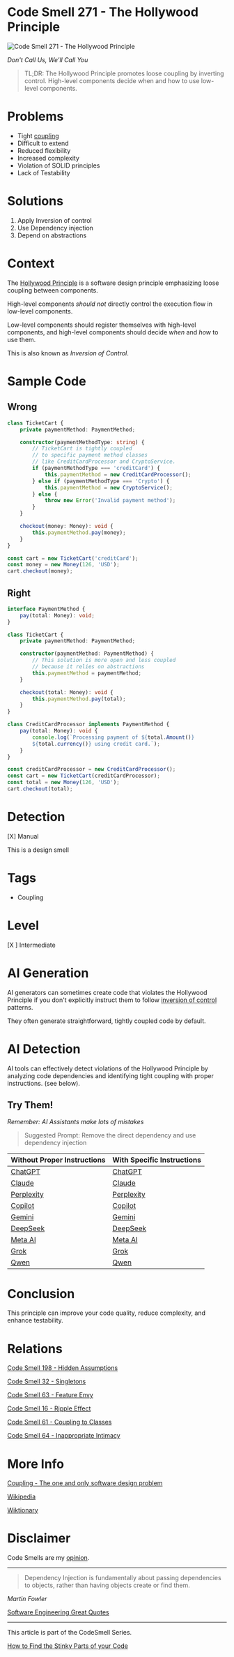 # Code Smell 271 - The Hollywood Principle

![Code Smell 271 - The Hollywood Principle](Code%20Smell%20271%20-%20The%20Hollywood%20Principle.jpg)

*Don't Call Us, We'll Call You*

> TL;DR: The Hollywood Principle promotes loose coupling by inverting control. High-level components decide when and how to use low-level components.

# Problems

- Tight [coupling](https://github.com/mcsee/Software-Design-Articles/tree/main/Articles/Theory/Coupling%20-%20The%20one%20and%20only%20software%20design%20problem/readme.md)
- Difficult to extend
- Reduced flexibility
- Increased complexity
- Violation of SOLID principles
- Lack of Testability

# Solutions

1. Apply Inversion of control
2. Use Dependency injection
3. Depend on abstractions

# Context

The [Hollywood Principle](https://en.wiktionary.org/wiki/Hollywood_principle) is a software design principle emphasizing loose coupling between components. 

High-level components *should not* directly control the execution flow in low-level components. 

Low-level components should register themselves with high-level components, and high-level components should decide *when* and *how* to use them.

This is also known as *Inversion of Control*.

# Sample Code

## Wrong

<!-- [Gist Url](https://gist.github.com/mcsee/d925b228b08c4772a5ac7aac291221af) -->

```typescript
class TicketCart {
    private paymentMethod: PaymentMethod;

    constructor(paymentMethodType: string) {
        // TicketCart is tightly coupled
        // to specific payment method classes 
        // like CreditCardProcessor and CryptoService.  
        if (paymentMethodType === 'creditCard') {
            this.paymentMethod = new CreditCardProcessor();
        } else if (paymentMethodType === 'Crypto') {
            this.paymentMethod = new CryptoService();
        } else {
            throw new Error('Invalid payment method');
        }
    }

    checkout(money: Money): void {
        this.paymentMethod.pay(money);
    }
}

const cart = new TicketCart('creditCard');
const money = new Money(126, 'USD');
cart.checkout(money);
```

## Right

<!-- [Gist Url](https://gist.github.com/mcsee/8b20655d72060014443b93b8a4578ca8) -->

```typescript
interface PaymentMethod {
    pay(total: Money): void;
}

class TicketCart {
    private paymentMethod: PaymentMethod;

    constructor(paymentMethod: PaymentMethod) {
        // This solution is more open and less coupled
        // because it relies on abstractions
        this.paymentMethod = paymentMethod;
    }

    checkout(total: Money): void {
        this.paymentMethod.pay(total);
    }
}

class CreditCardProcessor implements PaymentMethod {
    pay(total: Money): void {
        console.log(`Processing payment of ${total.Amount()} 
        ${total.currency()} using credit card.`);
    }
}

const creditCardProcessor = new CreditCardProcessor();
const cart = new TicketCart(creditCardProcessor);
const total = new Money(126, 'USD');
cart.checkout(total);
```

# Detection

[X] Manual

This is a design smell
 
# Tags

- Coupling

# Level

[X ] Intermediate

# AI Generation

AI generators can sometimes create code that violates the Hollywood Principle if you don't explicitly instruct them to follow [inversion of control](https://en.wikipedia.org/wiki/Inversion_of_control) patterns. 

They often generate straightforward, tightly coupled code by default.

# AI Detection

AI tools can effectively detect violations of the Hollywood Principle by analyzing code dependencies and identifying tight coupling with proper instructions. (see below).

## Try Them!

*Remember: AI Assistants make lots of mistakes*

> Suggested Prompt: Remove the direct dependency and use dependency injection

| Without Proper Instructions    | With Specific Instructions |
| -------- | ------- |
| [ChatGPT](https://chat.openai.com/?q=Correct+and+explain+this+code%3A+%60%60%60typescript%0D%0Aclass+TicketCart+%7B%0D%0A++++private+paymentMethod%3A+PaymentMethod%3B%0D%0A%0D%0A++++constructor%28paymentMethodType%3A+string%29+%7B%0D%0A++++++++%2F%2F+TicketCart+is+tightly+coupled%0D%0A++++++++%2F%2F+to+specific+payment+method+classes+%0D%0A++++++++%2F%2F+like+CreditCardProcessor+and+CryptoService.++%0D%0A++++++++if+%28paymentMethodType+%3D%3D%3D+%27creditCard%27%29+%7B%0D%0A++++++++++++this.paymentMethod+%3D+new+CreditCardProcessor%28%29%3B%0D%0A++++++++%7D+else+if+%28paymentMethodType+%3D%3D%3D+%27Crypto%27%29+%7B%0D%0A++++++++++++this.paymentMethod+%3D+new+CryptoService%28%29%3B%0D%0A++++++++%7D+else+%7B%0D%0A++++++++++++throw+new+Error%28%27Invalid+payment+method%27%29%3B%0D%0A++++++++%7D%0D%0A++++%7D%0D%0A%0D%0A++++checkout%28money%3A+Money%29%3A+void+%7B%0D%0A++++++++this.paymentMethod.pay%28money%29%3B%0D%0A++++%7D%0D%0A%7D%0D%0A%0D%0Aconst+cart+%3D+new+TicketCart%28%27creditCard%27%29%3B%0D%0Aconst+money+%3D+new+Money%28126%2C+%27USD%27%29%3B%0D%0Acart.checkout%28money%29%3B%0D%0A%60%60%60) | [ChatGPT](https://chat.openai.com/?q=Remove+the+direct+dependency+and+use+dependency+injection%3A+%60%60%60typescript%0D%0Aclass+TicketCart+%7B%0D%0A++++private+paymentMethod%3A+PaymentMethod%3B%0D%0A%0D%0A++++constructor%28paymentMethodType%3A+string%29+%7B%0D%0A++++++++%2F%2F+TicketCart+is+tightly+coupled%0D%0A++++++++%2F%2F+to+specific+payment+method+classes+%0D%0A++++++++%2F%2F+like+CreditCardProcessor+and+CryptoService.++%0D%0A++++++++if+%28paymentMethodType+%3D%3D%3D+%27creditCard%27%29+%7B%0D%0A++++++++++++this.paymentMethod+%3D+new+CreditCardProcessor%28%29%3B%0D%0A++++++++%7D+else+if+%28paymentMethodType+%3D%3D%3D+%27Crypto%27%29+%7B%0D%0A++++++++++++this.paymentMethod+%3D+new+CryptoService%28%29%3B%0D%0A++++++++%7D+else+%7B%0D%0A++++++++++++throw+new+Error%28%27Invalid+payment+method%27%29%3B%0D%0A++++++++%7D%0D%0A++++%7D%0D%0A%0D%0A++++checkout%28money%3A+Money%29%3A+void+%7B%0D%0A++++++++this.paymentMethod.pay%28money%29%3B%0D%0A++++%7D%0D%0A%7D%0D%0A%0D%0Aconst+cart+%3D+new+TicketCart%28%27creditCard%27%29%3B%0D%0Aconst+money+%3D+new+Money%28126%2C+%27USD%27%29%3B%0D%0Acart.checkout%28money%29%3B%0D%0A%60%60%60) |
| [Claude](https://claude.ai/new?q=Correct+and+explain+this+code%3A+%60%60%60typescript%0D%0Aclass+TicketCart+%7B%0D%0A++++private+paymentMethod%3A+PaymentMethod%3B%0D%0A%0D%0A++++constructor%28paymentMethodType%3A+string%29+%7B%0D%0A++++++++%2F%2F+TicketCart+is+tightly+coupled%0D%0A++++++++%2F%2F+to+specific+payment+method+classes+%0D%0A++++++++%2F%2F+like+CreditCardProcessor+and+CryptoService.++%0D%0A++++++++if+%28paymentMethodType+%3D%3D%3D+%27creditCard%27%29+%7B%0D%0A++++++++++++this.paymentMethod+%3D+new+CreditCardProcessor%28%29%3B%0D%0A++++++++%7D+else+if+%28paymentMethodType+%3D%3D%3D+%27Crypto%27%29+%7B%0D%0A++++++++++++this.paymentMethod+%3D+new+CryptoService%28%29%3B%0D%0A++++++++%7D+else+%7B%0D%0A++++++++++++throw+new+Error%28%27Invalid+payment+method%27%29%3B%0D%0A++++++++%7D%0D%0A++++%7D%0D%0A%0D%0A++++checkout%28money%3A+Money%29%3A+void+%7B%0D%0A++++++++this.paymentMethod.pay%28money%29%3B%0D%0A++++%7D%0D%0A%7D%0D%0A%0D%0Aconst+cart+%3D+new+TicketCart%28%27creditCard%27%29%3B%0D%0Aconst+money+%3D+new+Money%28126%2C+%27USD%27%29%3B%0D%0Acart.checkout%28money%29%3B%0D%0A%60%60%60) | [Claude](https://claude.ai/new?q=Remove+the+direct+dependency+and+use+dependency+injection%3A+%60%60%60typescript%0D%0Aclass+TicketCart+%7B%0D%0A++++private+paymentMethod%3A+PaymentMethod%3B%0D%0A%0D%0A++++constructor%28paymentMethodType%3A+string%29+%7B%0D%0A++++++++%2F%2F+TicketCart+is+tightly+coupled%0D%0A++++++++%2F%2F+to+specific+payment+method+classes+%0D%0A++++++++%2F%2F+like+CreditCardProcessor+and+CryptoService.++%0D%0A++++++++if+%28paymentMethodType+%3D%3D%3D+%27creditCard%27%29+%7B%0D%0A++++++++++++this.paymentMethod+%3D+new+CreditCardProcessor%28%29%3B%0D%0A++++++++%7D+else+if+%28paymentMethodType+%3D%3D%3D+%27Crypto%27%29+%7B%0D%0A++++++++++++this.paymentMethod+%3D+new+CryptoService%28%29%3B%0D%0A++++++++%7D+else+%7B%0D%0A++++++++++++throw+new+Error%28%27Invalid+payment+method%27%29%3B%0D%0A++++++++%7D%0D%0A++++%7D%0D%0A%0D%0A++++checkout%28money%3A+Money%29%3A+void+%7B%0D%0A++++++++this.paymentMethod.pay%28money%29%3B%0D%0A++++%7D%0D%0A%7D%0D%0A%0D%0Aconst+cart+%3D+new+TicketCart%28%27creditCard%27%29%3B%0D%0Aconst+money+%3D+new+Money%28126%2C+%27USD%27%29%3B%0D%0Acart.checkout%28money%29%3B%0D%0A%60%60%60) |
| [Perplexity](https://www.perplexity.ai/?q=Correct+and+explain+this+code%3A+%60%60%60typescript%0D%0Aclass+TicketCart+%7B%0D%0A++++private+paymentMethod%3A+PaymentMethod%3B%0D%0A%0D%0A++++constructor%28paymentMethodType%3A+string%29+%7B%0D%0A++++++++%2F%2F+TicketCart+is+tightly+coupled%0D%0A++++++++%2F%2F+to+specific+payment+method+classes+%0D%0A++++++++%2F%2F+like+CreditCardProcessor+and+CryptoService.++%0D%0A++++++++if+%28paymentMethodType+%3D%3D%3D+%27creditCard%27%29+%7B%0D%0A++++++++++++this.paymentMethod+%3D+new+CreditCardProcessor%28%29%3B%0D%0A++++++++%7D+else+if+%28paymentMethodType+%3D%3D%3D+%27Crypto%27%29+%7B%0D%0A++++++++++++this.paymentMethod+%3D+new+CryptoService%28%29%3B%0D%0A++++++++%7D+else+%7B%0D%0A++++++++++++throw+new+Error%28%27Invalid+payment+method%27%29%3B%0D%0A++++++++%7D%0D%0A++++%7D%0D%0A%0D%0A++++checkout%28money%3A+Money%29%3A+void+%7B%0D%0A++++++++this.paymentMethod.pay%28money%29%3B%0D%0A++++%7D%0D%0A%7D%0D%0A%0D%0Aconst+cart+%3D+new+TicketCart%28%27creditCard%27%29%3B%0D%0Aconst+money+%3D+new+Money%28126%2C+%27USD%27%29%3B%0D%0Acart.checkout%28money%29%3B%0D%0A%60%60%60) | [Perplexity](https://www.perplexity.ai/?q=Remove+the+direct+dependency+and+use+dependency+injection%3A+%60%60%60typescript%0D%0Aclass+TicketCart+%7B%0D%0A++++private+paymentMethod%3A+PaymentMethod%3B%0D%0A%0D%0A++++constructor%28paymentMethodType%3A+string%29+%7B%0D%0A++++++++%2F%2F+TicketCart+is+tightly+coupled%0D%0A++++++++%2F%2F+to+specific+payment+method+classes+%0D%0A++++++++%2F%2F+like+CreditCardProcessor+and+CryptoService.++%0D%0A++++++++if+%28paymentMethodType+%3D%3D%3D+%27creditCard%27%29+%7B%0D%0A++++++++++++this.paymentMethod+%3D+new+CreditCardProcessor%28%29%3B%0D%0A++++++++%7D+else+if+%28paymentMethodType+%3D%3D%3D+%27Crypto%27%29+%7B%0D%0A++++++++++++this.paymentMethod+%3D+new+CryptoService%28%29%3B%0D%0A++++++++%7D+else+%7B%0D%0A++++++++++++throw+new+Error%28%27Invalid+payment+method%27%29%3B%0D%0A++++++++%7D%0D%0A++++%7D%0D%0A%0D%0A++++checkout%28money%3A+Money%29%3A+void+%7B%0D%0A++++++++this.paymentMethod.pay%28money%29%3B%0D%0A++++%7D%0D%0A%7D%0D%0A%0D%0Aconst+cart+%3D+new+TicketCart%28%27creditCard%27%29%3B%0D%0Aconst+money+%3D+new+Money%28126%2C+%27USD%27%29%3B%0D%0Acart.checkout%28money%29%3B%0D%0A%60%60%60) |
| [Copilot](https://www.bing.com/chat?showconv=1&sendquery=1&q=Correct+and+explain+this+code%3A+%60%60%60typescript%0D%0Aclass+TicketCart+%7B%0D%0A++++private+paymentMethod%3A+PaymentMethod%3B%0D%0A%0D%0A++++constructor%28paymentMethodType%3A+string%29+%7B%0D%0A++++++++%2F%2F+TicketCart+is+tightly+coupled%0D%0A++++++++%2F%2F+to+specific+payment+method+classes+%0D%0A++++++++%2F%2F+like+CreditCardProcessor+and+CryptoService.++%0D%0A++++++++if+%28paymentMethodType+%3D%3D%3D+%27creditCard%27%29+%7B%0D%0A++++++++++++this.paymentMethod+%3D+new+CreditCardProcessor%28%29%3B%0D%0A++++++++%7D+else+if+%28paymentMethodType+%3D%3D%3D+%27Crypto%27%29+%7B%0D%0A++++++++++++this.paymentMethod+%3D+new+CryptoService%28%29%3B%0D%0A++++++++%7D+else+%7B%0D%0A++++++++++++throw+new+Error%28%27Invalid+payment+method%27%29%3B%0D%0A++++++++%7D%0D%0A++++%7D%0D%0A%0D%0A++++checkout%28money%3A+Money%29%3A+void+%7B%0D%0A++++++++this.paymentMethod.pay%28money%29%3B%0D%0A++++%7D%0D%0A%7D%0D%0A%0D%0Aconst+cart+%3D+new+TicketCart%28%27creditCard%27%29%3B%0D%0Aconst+money+%3D+new+Money%28126%2C+%27USD%27%29%3B%0D%0Acart.checkout%28money%29%3B%0D%0A%60%60%60) | [Copilot](https://www.bing.com/chat?showconv=1&sendquery=1&q=Remove+the+direct+dependency+and+use+dependency+injection%3A+%60%60%60typescript%0D%0Aclass+TicketCart+%7B%0D%0A++++private+paymentMethod%3A+PaymentMethod%3B%0D%0A%0D%0A++++constructor%28paymentMethodType%3A+string%29+%7B%0D%0A++++++++%2F%2F+TicketCart+is+tightly+coupled%0D%0A++++++++%2F%2F+to+specific+payment+method+classes+%0D%0A++++++++%2F%2F+like+CreditCardProcessor+and+CryptoService.++%0D%0A++++++++if+%28paymentMethodType+%3D%3D%3D+%27creditCard%27%29+%7B%0D%0A++++++++++++this.paymentMethod+%3D+new+CreditCardProcessor%28%29%3B%0D%0A++++++++%7D+else+if+%28paymentMethodType+%3D%3D%3D+%27Crypto%27%29+%7B%0D%0A++++++++++++this.paymentMethod+%3D+new+CryptoService%28%29%3B%0D%0A++++++++%7D+else+%7B%0D%0A++++++++++++throw+new+Error%28%27Invalid+payment+method%27%29%3B%0D%0A++++++++%7D%0D%0A++++%7D%0D%0A%0D%0A++++checkout%28money%3A+Money%29%3A+void+%7B%0D%0A++++++++this.paymentMethod.pay%28money%29%3B%0D%0A++++%7D%0D%0A%7D%0D%0A%0D%0Aconst+cart+%3D+new+TicketCart%28%27creditCard%27%29%3B%0D%0Aconst+money+%3D+new+Money%28126%2C+%27USD%27%29%3B%0D%0Acart.checkout%28money%29%3B%0D%0A%60%60%60) |
| [Gemini](https://gemini.google.com/) | [Gemini](https://gemini.google.com/) | 
| [DeepSeek](https://chat.deepseek.com/) | [DeepSeek](https://chat.deepseek.com/) | 
| [Meta AI](https://www.meta.ai/chat) | [Meta AI](https://www.meta.ai/) | 
| [Grok](https://grok.com/) | [Grok](https://grok.com/) | 
| [Qwen](https://chat.qwen.ai/) | [Qwen](https://chat.qwen.ai/) | 

# Conclusion

This principle can improve your code quality, reduce complexity, and enhance testability.

# Relations

[Code Smell 198 - Hidden Assumptions](https://github.com/mcsee/Software-Design-Articles/tree/main/Articles/Code%20Smells/Code%20Smell%20198%20-%20Hidden%20Assumptions/readme.md)

[Code Smell 32 - Singletons](https://github.com/mcsee/Software-Design-Articles/tree/main/Articles/Code%20Smells/Code%20Smell%2032%20-%20Singletons/readme.md)

[Code Smell 63 - Feature Envy](https://github.com/mcsee/Software-Design-Articles/tree/main/Articles/Code%20Smells/Code%20Smell%2063%20-%20Feature%20Envy/readme.md)

[Code Smell 16 - Ripple Effect](https://github.com/mcsee/Software-Design-Articles/tree/main/Articles/Code%20Smells/Code%20Smell%2016%20-%20Ripple%20Effect/readme.md)

[Code Smell 61 - Coupling to Classes](https://github.com/mcsee/Software-Design-Articles/tree/main/Articles/Code%20Smells/Code%20Smell%2061%20-%20Coupling%20to%20Classes/readme.md)

[Code Smell 64 - Inappropriate Intimacy](https://github.com/mcsee/Software-Design-Articles/tree/main/Articles/Code%20Smells/Code%20Smell%2064%20-%20Inappropriate%20Intimacy/readme.md)

# More Info

[Coupling - The one and only software design problem](https://github.com/mcsee/Software-Design-Articles/tree/main/Articles/Theory/Coupling%20-%20The%20one%20and%20only%20software%20design%20problem/readme.md)

[Wikipedia](https://en.wikipedia.org/wiki/Inversion_of_control)

[Wiktionary](https://en.wiktionary.org/wiki/Hollywood_principle)

# Disclaimer

Code Smells are my [opinion](https://github.com/mcsee/Software-Design-Articles/tree/main/Articles/Blogging/I%20Wrote%20More%20than%2090%20Articles%20on%202021%20Here%20is%20What%20I%20Learned/readme.md).
  
* * *

> Dependency Injection is fundamentally about passing dependencies to objects, rather than having objects create or find them.

_Martin Fowler_
 
[Software Engineering Great Quotes](https://github.com/mcsee/Software-Design-Articles/tree/main/Articles/Quotes/Software%20Engineering%20Great%20Quotes/readme.md)

* * *

This article is part of the CodeSmell Series.

[How to Find the Stinky Parts of your Code](https://github.com/mcsee/Software-Design-Articles/tree/main/Articles/Code%20Smells/How%20to%20Find%20the%20Stinky%20parts%20of%20your%20Code/readme.md)